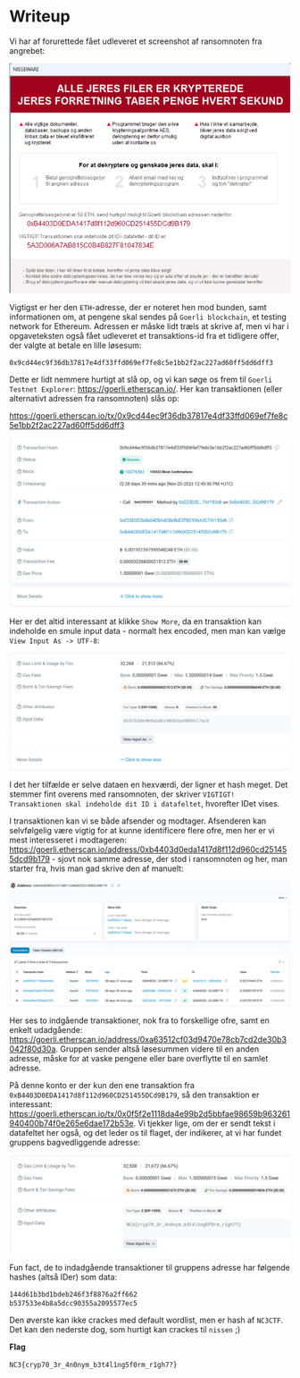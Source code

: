 # Writeup

Vi har af forurettede fået udleveret et screenshot af ransomnoten fra angrebet:

![Ransomnote](img/ransomnote.png)

Vigtigst er her den `ETH`-adresse, der er noteret hen mod bunden, samt informationen om, at pengene skal sendes på `Goerli blockchain`, et testing network for Ethereum.
Adressen er måske lidt træls at skrive af, men vi har i opgaveteksten også fået udleveret et transaktions-id fra et tidligere offer, der valgte at betale en lille løsesum:

```
0x9cd44ec9f36db37817e4df33ffd069ef7fe8c5e1bb2f2ac227ad60ff5dd6dff3
```

Dette er lidt nemmere hurtigt at slå op, og vi kan søge os frem til `Goerli Testnet Explorer`: https://goerli.etherscan.io/.
Her kan transaktionen (eller alternativt adressen fra ransomnoten) slås op:

https://goerli.etherscan.io/tx/0x9cd44ec9f36db37817e4df33ffd069ef7fe8c5e1bb2f2ac227ad60ff5dd6dff3

![Goerli testnet transaktion](img/eth-transaction.png)

Her er det altid interessant at klikke `Show More`, da en transaktion kan indeholde en smule input data - normalt hex encoded, men man kan vælge `View Input As -> UTF-8`:

![Data fra transaktionen](img/eth-trans-data.png)

I det her tilfælde er selve dataen en hexværdi, der ligner et hash meget.
Det stemmer fint overens med ransomnoten, der skriver `VIGTIGT! Transaktionen skal indeholde dit ID i datafeltet`, hvorefter IDet vises.

I transaktionen kan vi se både afsender og modtager. Afsenderen kan selvfølgelig være vigtig for at kunne identificere flere ofre, men her er vi mest interesseret i modtageren: https://goerli.etherscan.io/address/0xb4403d0eda1417d8f112d960cd251455dcd9b179 - sjovt nok samme adresse, der stod i ransomnoten og her, man starter fra, hvis man gad skrive den af manuelt:

![Nissebandens adresse](img/eth-bad1.png)

Her ses to indgående transaktioner, nok fra to forskellige ofre, samt en enkelt udadgående: https://goerli.etherscan.io/address/0xa63512cf03d9470e78cb7cd2de30b3042f80d30a.
Gruppen sender altså løsesummen videre til en anden adresse, måske for at vaske pengene eller bare overflytte til en samlet adresse.

På denne konto er der kun den ene transaktion fra `0xB4403D0EDA1417d8f112d960CD251455DCd9B179`, så den transaktion er interessant: https://goerli.etherscan.io/tx/0x0f5f2e1118da4e99b2d5bbfae98659b963261940400b74f0e265e6dae172b53e. Vi tjekker lige, om der er sendt tekst i datafeltet her også, og det leder os til flaget, der indikerer, at vi har fundet gruppens bagvedliggende adresse:

![Flag i transaktionsdata](img/eth-flag.png)

Fun fact, de to indadgående transaktioner til gruppens adresse har følgende hashes (altså IDer) som data:

```
144d61b3bd1bdeb246f3f8876a2ff662
b537533e4b8a5dcc90355a2095577ec5
```

Den øverste kan ikke crackes med default wordlist, men er hash af `NC3CTF`. Det kan den nederste dog, som hurtigt kan crackes til `nissen` ;)

**Flag**

`NC3{cryp70_3r_4n0nym_b3t4l1ng5f0rm_r1gh7?}`
